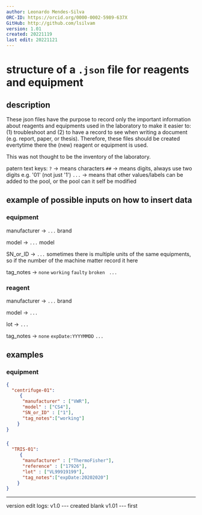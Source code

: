 ```yaml
---
author: Leonardo Mendes-Silva
ORC-ID: https://orcid.org/0000-0002-5989-637X
GitHub: http://github.com/lsilvam
version: 1.01
created: 20221119
last edit: 20221121
---
```


# structure of a `.json` file for reagents and equipment

## description

These json files have the purpose to record only the important information about reagents and equipments used in the laboratory to make it easier to: (1) troubleshoot and (2) to have a record to see when writing a document (e.g. report, paper, or thesis). Therefore, these files should be created evertytime there the (new) reagent or equipment is used. 

This was not thought to be the inventory of the laboratory.

patern text keys: 
    `?` -> means characters
    `##` -> means digits, always use two digits e.g. '01' (not just '1') 
    `...` -> means that other values/labels can be added to the pool, or the pool can it self be modified

## example of possible inputs on how to insert data

### equipment

manufacturer -> `...` brand

model -> `...` model

SN_or_ID -> `...` sometimes there is multiple units of the same equipments, so if the number of the machine matter record it here 

tag_notes -> `none` `working` `faulty` `broken ` `...`

### reagent

manufacturer -> `...` brand

model -> `...` 

lot -> `...` 

tag_notes -> `none` `expDate:YYYYMMDD` `...`

## examples

### equipment

```json
{  
  "centrifuge-01":
     {
      "manufacturer" : ["VWR"],
      "model" : ["CS4"],
      "SN_or_ID" : ["1"],
      "tag_notes":["working"]
    }
}
```
###

```json
{  
  "TRIS-01":
     {
      "manufacturer" : ["ThermoFisher"],
      "reference" : ["17926"],
      "lot" : ["VL99919199"],
      "tag_notes":["expDate:20202020"]
    }
}
```
----
version edit logs:
v1.0 --- created blank
v1.01 --- first 
